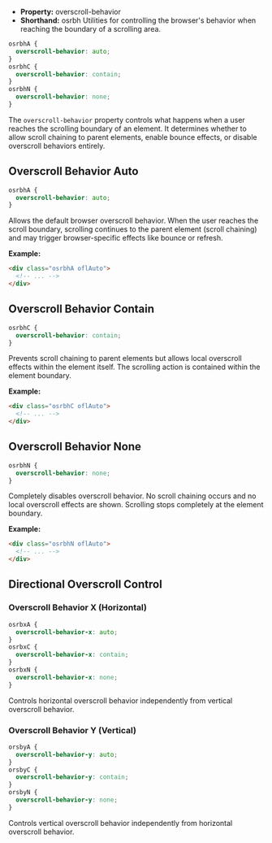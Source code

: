 - **Property:** overscroll-behavior
- **Shorthand:** osrbh
  Utilities for controlling the browser's behavior when reaching the boundary of a scrolling area.

```css
osrbhA {
  overscroll-behavior: auto;
}
osrbhC {
  overscroll-behavior: contain;
}
osrbhN {
  overscroll-behavior: none;
}
```

The `overscroll-behavior` property controls what happens when a user reaches the scrolling boundary of an element. It determines whether to allow scroll chaining to parent elements, enable bounce effects, or disable overscroll behaviors entirely.

## Overscroll Behavior Auto

```css
osrbhA {
  overscroll-behavior: auto;
}
```

Allows the default browser overscroll behavior. When the user reaches the scroll boundary, scrolling continues to the parent element (scroll chaining) and may trigger browser-specific effects like bounce or refresh.

**Example:**

```html
<div class="osrbhA oflAuto">
  <!-- ... -->
</div>
```

## Overscroll Behavior Contain

```css
osrbhC {
  overscroll-behavior: contain;
}
```

Prevents scroll chaining to parent elements but allows local overscroll effects within the element itself. The scrolling action is contained within the element boundary.

**Example:**

```html
<div class="osrbhC oflAuto">
  <!-- ... -->
</div>
```

## Overscroll Behavior None

```css
osrbhN {
  overscroll-behavior: none;
}
```

Completely disables overscroll behavior. No scroll chaining occurs and no local overscroll effects are shown. Scrolling stops completely at the element boundary.

**Example:**

```html
<div class="osrbhN oflAuto">
  <!-- ... -->
</div>
```

## Directional Overscroll Control

### Overscroll Behavior X (Horizontal)

```css
osrbxA {
  overscroll-behavior-x: auto;
}
osrbxC {
  overscroll-behavior-x: contain;
}
osrbxN {
  overscroll-behavior-x: none;
}
```

Controls horizontal overscroll behavior independently from vertical overscroll behavior.

### Overscroll Behavior Y (Vertical)

```css
orsbyA {
  overscroll-behavior-y: auto;
}
orsbyC {
  overscroll-behavior-y: contain;
}
orsbyN {
  overscroll-behavior-y: none;
}
```

Controls vertical overscroll behavior independently from horizontal overscroll behavior.
